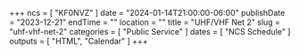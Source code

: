 +++
ncs = [ "KF0NVZ" ]
date = "2024-01-14T21:00:00-06:00"
publishDate = "2023-12-21"
endTime = ""
location = ""
title = "UHF/VHF Net 2"
slug = "uhf-vhf-net-2"
categories = [ "Public Service" ]
dates = [ "NCS Schedule" ]
outputs = [ "HTML", "Calendar" ]
+++
